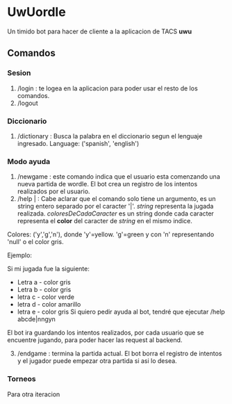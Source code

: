# UwUordle

Un timido bot para hacer de cliente a la aplicacion de TACS  **uwu**

## Comandos

### Sesion
1. /login <username> <password> : te logea en la aplicacion para poder usar el resto de los comandos.
2. /logout


### Diccionario
1. /dictionary <language> <word> : Busca la palabra en el diccionario segun el lenguaje ingresado.
Language: ('spanish', 'english')

### Modo ayuda
1. /newgame : este comando indica que el usuario esta comenzando una nueva partida de wordle. El bot crea un registro de los intentos realizados por el usuario.
2. /help <string>|<coloresDeCadaCaracter> : Cabe aclarar que el comando solo tiene un argumento, es un string entero separado por el caracter '|'. *string* representa la jugada realizada. *coloresDeCadaCaracter* es un string donde cada caracter representa el **color** del caracter de *string* en el mismo indice.

Colores: ('y','g','n'), donde 'y'=yellow. 'g'=green y con 'n' representando 'null' o el color gris.

Ejemplo: 

Si mi jugada fue la siguiente: 
* Letra a - color gris
* Letra b - color gris
* letra c - color verde
* letra d - color amarillo
* letra e - color gris
Si quiero pedir ayuda al bot, tendré que ejecutar /help abcde|nngyn

El bot ira guardando los intentos realizados, por cada usuario que se encuentre jugando, para poder hacer las request al backend.


3. /endgame : termina la partida actual. El bot borra el registro de intentos y el jugador puede empezar otra partida si asi lo desea.

### Torneos

Para otra iteracion